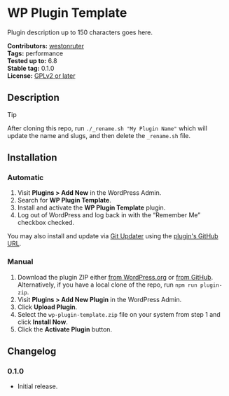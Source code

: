 # WP Plugin Template

Plugin description up to 150 characters goes here.

**Contributors:** [westonruter](https://profile.wordpress.org/westonruter)  
**Tags:**         performance  
**Tested up to:** 6.8  
**Stable tag:**   0.1.0  
**License:**      [GPLv2 or later](https://www.gnu.org/licenses/old-licenses/gpl-2.0.html)

## Description

> [!TIP]
> After cloning this repo, run `./_rename.sh "My Plugin Name"` which will update the name and slugs, and then delete the `_rename.sh` file.

## Installation

### Automatic

1. Visit **Plugins > Add New** in the WordPress Admin.
2. Search for **WP Plugin Template**.
3. Install and activate the **WP Plugin Template** plugin.
4. Log out of WordPress and log back in with the “Remember Me” checkbox checked.

You may also install and update via [Git Updater](https://git-updater.com/) using the [plugin's GitHub URL](https://github.com/westonruter/wp-plugin-template).

### Manual

1. Download the plugin ZIP either [from WordPress.org](https://downloads.wordpress.org/plugin/wp-plugin-template.zip) or [from GitHub](https://github.com/westonruter/wp-plugin-template/archive/refs/heads/main.zip). Alternatively, if you have a local clone of the repo, run `npm run plugin-zip`.
2. Visit **Plugins > Add New Plugin** in the WordPress Admin.
3. Click **Upload Plugin**.
4. Select the `wp-plugin-template.zip` file on your system from step 1 and click **Install Now**.
5. Click the **Activate Plugin** button.

## Changelog

### 0.1.0

* Initial release.

